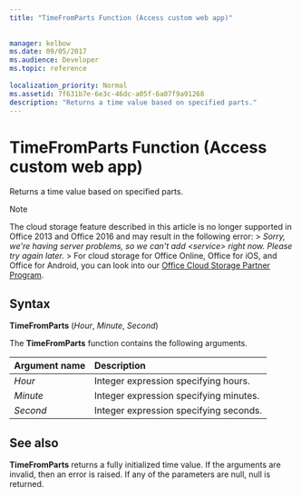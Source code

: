 ```yaml
---
title: "TimeFromParts Function (Access custom web app)"
 
 
manager: kelbow
ms.date: 09/05/2017
ms.audience: Developer
ms.topic: reference
  
localization_priority: Normal
ms.assetid: 7f631b7e-6e3c-46dc-a05f-6a07f9a91268
description: "Returns a time value based on specified parts."
---
```


# TimeFromParts Function (Access custom web app)

Returns a time value based on specified parts.
  
> [!NOTE]
> The cloud storage feature described in this article is no longer supported in Office 2013 and Office 2016 and may result in the following error: >  *Sorry, we're having server problems, so we can't add \<service\> right now. Please try again later.* > For cloud storage for Office Online, Office for iOS, and Office for Android, you can look into our [Office Cloud Storage Partner Program](https://dev.office.com/programs/officecloudstorage). 
  
## Syntax

 **TimeFromParts** (*Hour*, *Minute*, *Second*) 
  
The **TimeFromParts** function contains the following arguments. 
  
|**Argument name**|**Description**|
|:-----|:-----|
| *Hour*  <br/> |Integer expression specifying hours.  <br/> |
| *Minute*  <br/> |Integer expression specifying minutes.  <br/> |
| *Second*  <br/> |Integer expression specifying seconds.  <br/> |
   
## See also

 **TimeFromParts** returns a fully initialized time value. If the arguments are invalid, then an error is raised. If any of the parameters are null, null is returned. 
  

